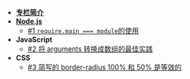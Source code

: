 
- [**专栏简介**](/)
- [**Node.js**](/nodejs/intro.md)
  - [#1 `require.main === module`的使用](/nodejs/require_main.md)
- **JavaScript**
  - [#2 将 arguments 转换成数组的最佳实践](/javascript/arguments_to_array.md)
- **CSS**
  - [#3 简写的 border-radius 100% 和 50% 是等效的](/css/border_radius_overlapping.md)